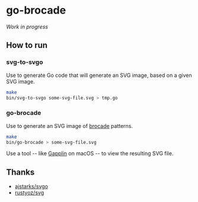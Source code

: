 # go-brocade

*Work in progress*

## How to run

### svg-to-svgo

Use to generate Go code that will generate an SVG image, based on a given SVG image.

```bash
make
bin/svg-to-svgo some-svg-file.svg > tmp.go
```

### go-brocade

Use to generate an SVG image of [brocade](https://en.wikipedia.org/wiki/Brocade) patterns.

```bash
make
bin/go-brocade > some-svg-file.svg
```

Use a tool -- like [Gapplin](http://gapplin.wolfrosch.com) on macOS -- to view
the resulting SVG file.

## Thanks

- [ajstarks/svgo](https://github.com/ajstarks/svgo)
- [rustyoz/svg](https://github.com/rustyoz/svg)
